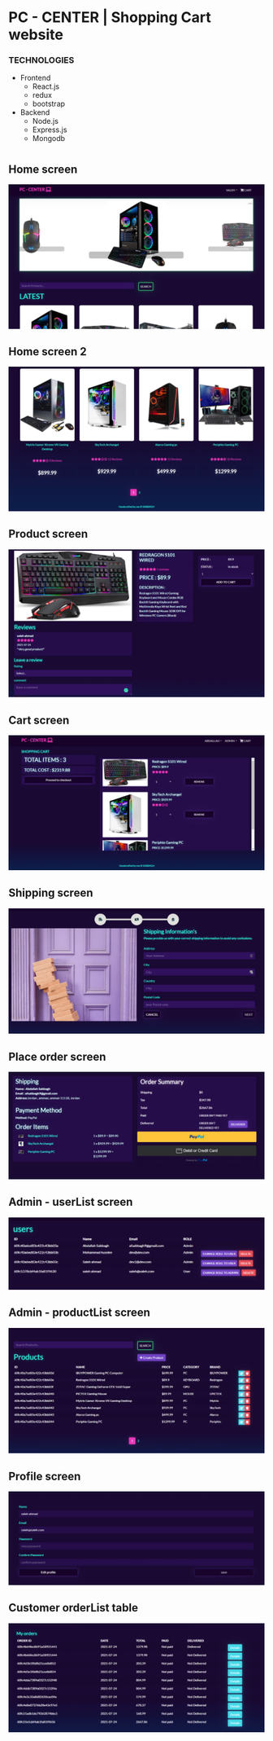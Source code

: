 # PC - CENTER | Shopping Cart website
### TECHNOLOGIES 
* Frontend 
    * React.js
    * redux 
    * bootstrap
* Backend
  * Node.js
  * Express.js
  * Mongodb
# 
## Home screen
![Alt text](./ScreenShots/Screenshot_1.png?raw=true "HOME SCREEN")

## Home screen 2
![Alt text](ScreenShots/Screenshot_2.png?raw=true "HOME SCREEN")

## Product screen
![Alt text](ScreenShots/Screenshot_3.png?raw=true "HOME SCREEN")


## Cart screen
![Alt text](ScreenShots/Screenshot_4.png?raw=true "HOME SCREEN")

## Shipping screen
![Alt text](ScreenShots/Screenshot_5.png?raw=true "HOME SCREEN")

## Place order screen
![Alt text](ScreenShots/Screenshot_8.png?raw=true "HOME SCREEN") 

## Admin - userList screen
![Alt text](ScreenShots/Screenshot_9.png?raw=true "HOME SCREEN") 

## Admin - productList screen
![Alt text](ScreenShots/Screenshot_10.png?raw=true "HOME SCREEN") 

## Profile screen
![Alt text](ScreenShots/Screenshot_12.png?raw=true "HOME SCREEN") 


## Customer orderList table
![Alt text](ScreenShots/Screenshot_13.png?raw=true "HOME SCREEN") 

# 
